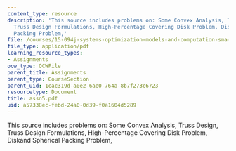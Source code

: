 ```yaml
---
content_type: resource
description: 'This source includes problems on: Some Convex Analysis, Truss Design,
  Truss Design Formulations, High-Percentage Covering Disk Problem, Diskand Spherical
  Packing Problem,'
file: /courses/15-094j-systems-optimization-models-and-computation-sma-5223-spring-2004/a57338ecfebd24a00d39f0a1604d5289_assn5.pdf
file_type: application/pdf
learning_resource_types:
- Assignments
ocw_type: OCWFile
parent_title: Assignments
parent_type: CourseSection
parent_uid: 1cac319d-a0e2-6ae0-764a-8b7f273c6723
resourcetype: Document
title: assn5.pdf
uid: a57338ec-febd-24a0-0d39-f0a1604d5289
---
```

This source includes problems on: Some Convex Analysis, Truss Design, Truss Design Formulations, High-Percentage Covering Disk Problem, Diskand Spherical Packing Problem,

